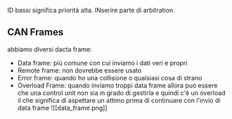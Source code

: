 ID bassi significa priorità alta. INserire parte di arbitration.

## CAN Frames
abbiamo diversi dacta frame:
- Data frame: più comune con cui inviamo i dati veri e propri
- Remote frame: non dovrebbe essere usato
- Error frame: quando ho una collisione o qualsiasi cosa di strano
- Overload Frame: quando inviamo troppi data frame allora può essere che una control unit non sia in grado di gestirla e quindi c'è un overload il che significa di aspettare un attimo prima di continuare con l'invio di data frame
![[data_frame.png]]
